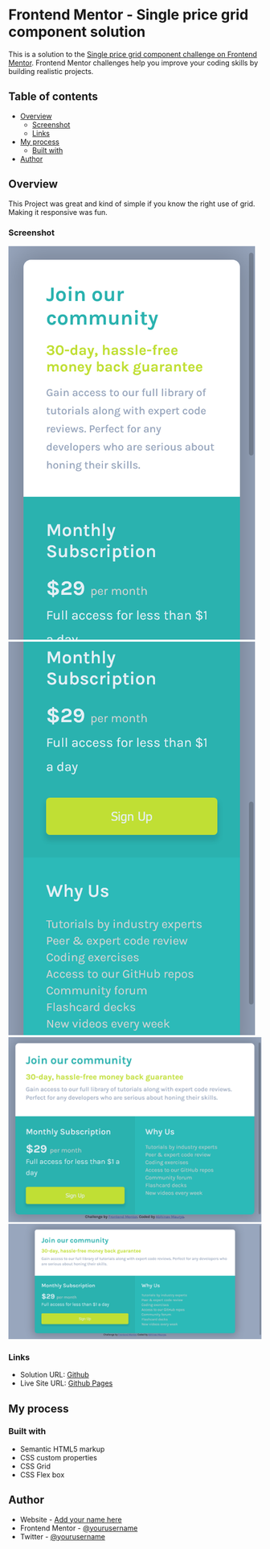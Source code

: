 # Frontend Mentor - Single price grid component solution

This is a solution to the [Single price grid component challenge on Frontend Mentor](https://www.frontendmentor.io/challenges/single-price-grid-component-5ce41129d0ff452fec5abbbc). Frontend Mentor challenges help you improve your coding skills by building realistic projects. 

## Table of contents

- [Overview](#overview)
  - [Screenshot](#screenshot)
  - [Links](#links)
- [My process](#my-process)
  - [Built with](#built-with)
- [Author](#author)


## Overview
  This Project was great and kind of simple if you know the right use of grid.
  Making it responsive was fun. 

### Screenshot

![Small Mobile Layout](./screenshot/smallMobile.png)
![Small Mobile Layout Two](./screenshot/smallMobileTwo.png)
![Tablet Layout](./screenshot/Tablet.png)
![Desktop Layout](./screenshot/Desktop.png)

### Links

- Solution URL: [Github](https://your-solution-url.com)
- Live Site URL: [Github Pages](https://your-live-site-url.com)

## My process

### Built with

- Semantic HTML5 markup
- CSS custom properties
- CSS Grid
- CSS Flex box

## Author

- Website - [Add your name here](https://www.your-site.com)
- Frontend Mentor - [@yourusername](https://www.frontendmentor.io/profile/yourusername)
- Twitter - [@yourusername](https://www.twitter.com/yourusername)